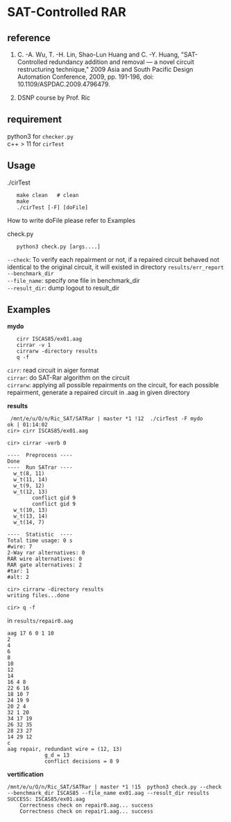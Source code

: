 # SAT-Controlled RAR

## reference
1. C. -A. Wu, T. -H. Lin, Shao-Lun Huang and C. -Y. Huang, "SAT-Controlled redundancy addition and removal — a novel circuit restructuring technique," 2009 Asia and South Pacific Design Automation Conference, 2009, pp. 191-196, doi: 10.1109/ASPDAC.2009.4796479.

2. DSNP course by Prof. Ric

## requirement
python3 for ```checker.py```  
c++ > 11 for ```cirTest```  

## Usage
./cirTest  
```
   make clean   # clean
   make
   ./cirTest [-F] [doFile]
```

How to write doFile please refer to Examples

check.py  
```
   python3 check.py [args....]
```
```--check```: To verify each repairment or not, if a repaired circuit behaved not identical to the original circuit, it will existed in directory ```results/err_report```  
```--benchmark_dir```  
```--file_name```: specify one file in benchmark_dir  
```--result_dir```: dump logout to result_dir  

## Examples
**mydo**  
```
   cirr ISCAS85/ex01.aag
   cirrar -v 1
   cirrarw -directory results
   q -f
```

`cirr`: read circuit in aiger format  
`cirrar`: do SAT-Rar algorithm on the circuit  
`cirrarw`: applying all possible repairments on the circuit, for each possible repairment, generate a repaired circuit in .aag in given directory  

**results**
```
 /mnt/e/u/O/n/Ric_SAT/SATRar | master *1 !12  ./cirTest -F mydo                                                ok | 01:14:02
cir> cirr ISCAS85/ex01.aag

cir> cirrar -verb 0

----  Preprocess ----
Done
----  Run SATrar ----
  w_t(8, 11)
  w_t(11, 14)
  w_t(9, 12)
  w_t(12, 13)
        conflict gid 9
        conflict gid 9
  w_t(10, 13)
  w_t(13, 14)
  w_t(14, 7)

----  Statistic  ----
Total time usage: 0 s
#wire: 7
2-Way rar alternatives: 0
RAR wire alternatives: 0
RAR gate alternatives: 2
#tar: 1
#alt: 2

cir> cirrarw -directory results
writing files...done

cir> q -f
```

in ```results/repair0.aag```
```
aag 17 6 0 1 10
2
4
6
8
10
12
14
16 4 8
22 6 16
18 10 7
24 19 9
20 2 4
32 1 20
34 17 19
26 32 35
28 23 27
14 29 12
c
aag repair, redundant wire = (12, 13)
            g_d = 13
            conflict decisions = 8 9 
```

**vertification**  
```
/mnt/e/u/O/n/Ric_SAT/SATRar | master *1 !15  python3 check.py --check --benchmark_dir ISCAS85 --file_name ex01.aag --result_dir results
SUCCESS: ISCAS85/ex01.aag
    Correctness check on repair0.aag... success
    Correctness check on repair1.aag... success
```

